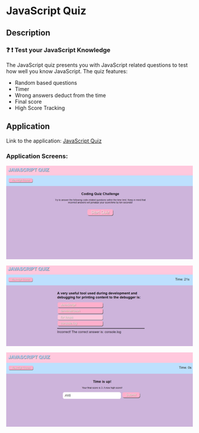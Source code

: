 # JavaScript Quiz

## Description

### :question: :exclamation: Test your JavaScript Knowledge

The JavaScript quiz presents you with JavaScript related questions to test how well you know JavaScript. The quiz features:
- Random based questions
- Timer
- Wrong answers deduct from the time
- Final score
- High Score Tracking

## Application

Link to the application:
[JavaScript Quiz](https://yiladien.github.io/javascript-quiz/)

### Application Screens:

![The header title JavaScript Quiz with a button to preview the high scores and a button to start the quiz.](./assets/images/start_screen.jpg)

![Page with the question, buttons for the response, and a footer that informs the user if they answered incorrectly.](./assets/images/incorrect_answer_screen.jpg)

![Page asking for the user for their initials to add to the high scores.](./assets/images/save_high_score.jpg)

